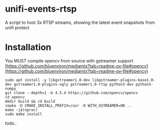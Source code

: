 # unifi-events-rtsp
A script to host 3x RTSP streams, showing the latest event snapshots from unifi protect

# Installation
You MUST compile opencv from source with gstreamer support [https://github.com/bluenviron/mediamtx?tab=readme-ov-file#opencv](https://github.com/bluenviron/mediamtx?tab=readme-ov-file#opencv)

```shell
sudo apt install -y libgstreamer1.0-dev libgstreamer-plugins-base1.0-dev gstreamer1.0-plugins-ugly gstreamer1.0-rtsp python3-dev python3-numpy
git clone --depth=1 -b 4.5.4 https://github.com/opencv/opencv
cd opencv
mkdir build && cd build
cmake -D CMAKE_INSTALL_PREFIX=/usr -D WITH_GSTREAMER=ON ..
make -j$(nproc)
sudo make install
```

todo..
